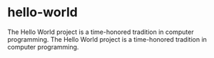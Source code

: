 # hello-world
The Hello World project is a time-honored tradition in computer programming.
The Hello World project is a time-honored tradition in computer programming.
